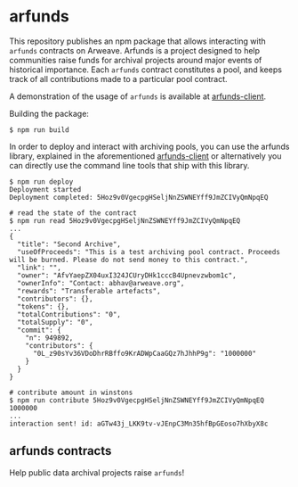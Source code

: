 # arfunds

This repository publishes an npm package that allows interacting with `arfunds` contracts on Arweave. Arfunds is a project designed to help communities raise funds for archival projects around major events of historical importance. Each `arfunds` contract constitutes a pool, and keeps track of all contributions made to a particular pool contract. 

A demonstration of the usage of `arfunds` is available at [arfunds-client](https://github.com/abhavk/arfunds-client).

Building the package:
```
$ npm run build
```

In order to deploy and interact with archiving pools, you can use the arfunds library, explained in the aforementioned [arfunds-client](https://github.com/abhavk/arfunds-client) or alternatively you can directly use the command line tools that ship with this library. 
```
$ npm run deploy
Deployment started
Deployment completed: 5Hoz9v0VgecpgHSeljNnZSWNEYff9JmZCIVyQmNpqEQ

# read the state of the contract
$ npm run read 5Hoz9v0VgecpgHSeljNnZSWNEYff9JmZCIVyQmNpqEQ
...
{
  "title": "Second Archive",
  "useOfProceeds": "This is a test archiving pool contract. Proceeds will be burned. Please do not send money to this contract.",
  "link": "",
  "owner": "AfvYaepZX04uxI324JCUryDHk1cccB4Upnevzwbom1c",
  "ownerInfo": "Contact: abhav@arweave.org",
  "rewards": "Transferable artefacts",
  "contributors": {},
  "tokens": {},
  "totalContributions": "0",
  "totalSupply": "0",
  "commit": {
    "n": 949892,
    "contributors": {
      "0L_z90sYv36VDoDhrRBffo9KrADWpCaaGQz7hJhhP9g": "1000000"
    }
  }
}

# contribute amount in winstons
$ npm run contribute 5Hoz9v0VgecpgHSeljNnZSWNEYff9JmZCIVyQmNpqEQ 1000000
...
interaction sent! id: aGTw43j_LKK9tv-vJEnpC3Mn35hfBpGEoso7hXbyX8c

```
## arfunds contracts

Help public data archival projects raise `arfunds`!
